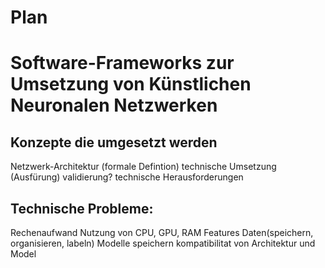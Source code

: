 # Plan

# Software-Frameworks zur Umsetzung von Künstlichen Neuronalen Netzwerken 

## Konzepte die umgesetzt werden

Netzwerk-Architektur (formale Defintion) 
technische Umsetzung (Ausfürung)
validierung?
technische Herausforderungen

## Technische Probleme:

Rechenaufwand
Nutzung von CPU, GPU, RAM Features 
Daten(speichern, organisieren, labeln) 
Modelle speichern
kompatibilitat von Architektur und Model
